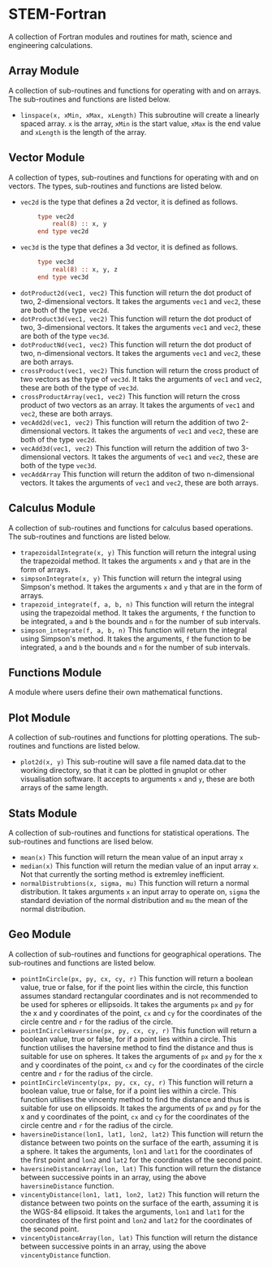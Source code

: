 # STEM-Fortran
A collection of Fortran modules and routines for math, science and engineering calculations.

## Array Module
A collection of sub-routines and functions for operating with and on arrays. The sub-routines and functions are listed below.

- ```linspace(x, xMin, xMax, xLength)``` This subroutine will create a linearly spaced array. ```x``` is the array, ```xMin``` is the start value, ```xMax``` is the end value and ```xLength``` is the length of the array.

## Vector Module
A collection of types, sub-routines and functions for operating with and on vectors. The types, sub-routines and functions are listed below.
- ```vec2d``` is the type that defines a 2d vector, it is defined as follows.

```fortran
        type vec2d
            real(8) :: x, y
        end type vec2d
```
- ```vec3d``` is the type that defines a 3d vector, it is defined as follows.

```fortran
        type vec3d
            real(8) :: x, y, z
        end type vec3d

```
- ```dotProduct2d(vec1, vec2)``` This function will return the dot product of two, 2-dimensional vectors. It takes the arguments ```vec1``` and ```vec2```, these are both of the type ```vec2d```.
- ```dotProduct3d(vec1, vec2)``` This function will return the dot product of two, 3-dimensional vectors. It takes the arguments ```vec1``` and ```vec2```, these are both of the type ```vec3d```.
- ```dotProductNd(vec1, vec2)``` This function will return the dot product of two, n-dimensional vectors. It takes the arguments ```vec1``` and ```vec2```, these are both arrays.
- ```crossProduct(vec1, vec2)``` This function will return the cross product of two vectors as the type of ```vec3d```. It taks the arguments of ```vec1``` and ```vec2```, these are both of the type of ```vec3d```.
- ```crossProductArray(vec1, vec2)``` This function will return the cross product of two vectors as an array. It takes the arguments of ```vec1``` and ```vec2```, these are both arrays.
- ```vecAdd2d(vec1, vec2)``` This function will return the addition of two 2-dimensional vectors. It takes the arguments of ```vec1``` and ```vec2```, these are both of the type ```vec2d```.
- ```vecAdd3d(vec1, vec2)``` This function will return the addition of two 3-dimensional vectors. It takes the arguments of ```vec1``` and ```vec2```, these are both of the type ```vec3d```.
- ```vecAddArray``` This function will return the additon of two n-dimensional vectors. It takes the arguments of ```vec1``` and ```vec2```, these are both arrays.

## Calculus Module
A collection of sub-routines and functions for calculus based operations. The sub-routines and functions are listed below.
- ```trapezoidalIntegrate(x, y)``` This function will return the integral using the trapezoidal method. It takes the arguments ```x``` and ```y``` that are in the form of arrays.
- ```simpsonIntegrate(x, y)``` This function will return the integral using Simpson's method. It takes the arguments ```x``` and ```y``` that are in the form of arrays.
- ```trapezoid_integrate(f, a, b, n)``` This function will return the integral using the trapezoidal method. It takes the arguments, ```f``` the function to be integrated, ```a``` and ```b``` the bounds and ```n``` for the number of sub intervals.
- ```simpson_integrate(f, a, b, n)``` This function will return the integral using Simpson's method. It takes the arguments, ```f``` the function to be integrated, ```a``` and ```b``` the bounds and ```n``` for the number of sub intervals.

## Functions Module
A module where users define their own mathematical functions.

## Plot Module
A collection of sub-routines and functions for plotting operations. The sub-routines and functions are listed below.
- ```plot2d(x, y)``` This sub-routine will save a file named data.dat to the working directory, so that it can be plotted in gnuplot or other visualisation software. It accepts to arguments ```x``` and ```y```, these are both arrays of the same length.

## Stats Module
A collection of sub-routines and functions for statistical operations. The sub-routines and functions are lised below.
- ```mean(x)``` This function will return the mean value of an input array ```x```
- ```median(x)``` This function will return the median value of an input array ```x```. Not that currently the sorting method is extremley inefficient.
- ```normalDistrubtions(x, sigma, mu)``` This function will return a normal distribution. It takes arguments ```x``` an input array to operate on, ```sigma``` the standard deviation of the normal distribution and ```mu``` the mean of the normal distribution.

## Geo Module
A collection of sub-routines and functions for geographical operations. The sub-routines and functions are listed below.
- ```pointInCircle(px, py, cx, cy, r)``` This function will return a boolean value, true or false, for if the point lies within the circle, this function assumes standard rectangular coordinates and is not recommended to be used for spheres or ellipsoids. It takes the arguments ```px``` and ```py``` for the x and y coordinates of the point, ```cx``` and ```cy``` for the coordinates of the circle centre and ```r``` for the radius of the circle.
- ```pointInCircleHaversine(px, py, cx, cy, r)``` This function will return a boolean value, true or false, for if a point lies within a circle. This function utilises the haversine method to find the distance and thus is suitable for use on spheres. It takes the arguments of ```px``` and ```py``` for the x and y coordinates of the point, ```cx``` and ```cy``` for the coordinates of the circle centre and ```r``` for the radius of the circle.
- ```pointInCircleVincenty(px, py, cx, cy, r)``` This function will return a boolean value, true or false, for if a point lies within a circle. This function utilises the vincenty method to find the distance and thus is suitable for use on ellipsoids. It takes the arguments of ```px``` and ```py``` for the x and y coordinates of the point, ```cx``` and ```cy``` for the coordinates of the circle centre and ```r``` for the radius of the circle.
- ```haversineDistance(lon1, lat1, lon2, lat2)``` This function will return the distance between two points on the surface of the earth, assuming it is a sphere. It takes the arguments, ```lon1``` and ```lat1``` for the coordinates of the first point and ```lon2``` and ```lat2``` for the coordinates of the second point.
- ```haversineDistanceArray(lon, lat)``` This function will return the distance between successive points in an array, using the above ```haversineDistance``` function.
- ```vincentyDistance(lon1, lat1, lon2, lat2)``` This function will return the distance between two points on the surface of the earth, assuming it is the WGS-84 ellipsoid. It takes the arguments, ```lon1``` and ```lat1``` for the coordinates of the first point and ```lon2``` and ```lat2``` for the coordinates of the second point.
- ```vincentyDistanceArray(lon, lat)``` This function will return the distance between successive points in an array, using the above ```vincentyDistance``` function.
